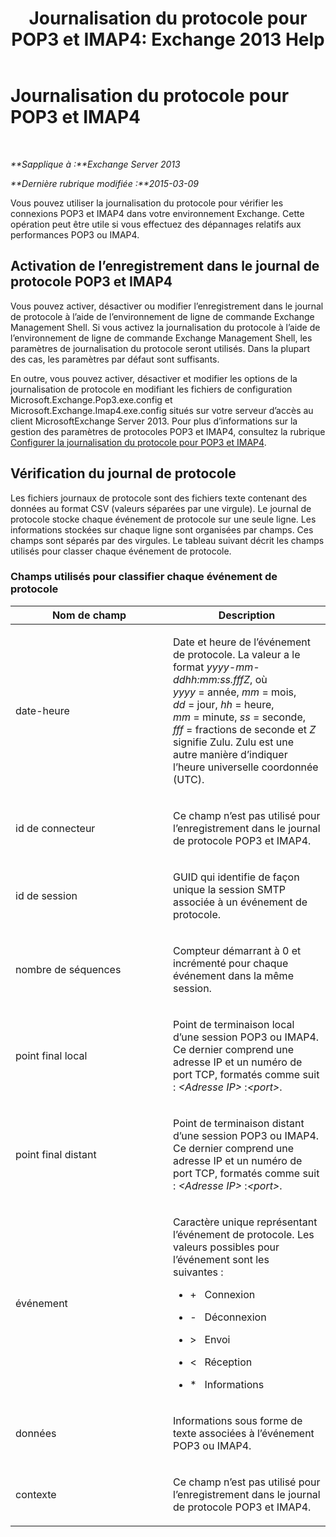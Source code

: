 ﻿---
title: 'Journalisation du protocole pour POP3 et IMAP4: Exchange 2013 Help'
TOCTitle: Journalisation du protocole pour POP3 et IMAP4
ms:assetid: 212ed3d5-0c98-4346-a860-1cfcac5d73c4
ms:mtpsurl: https://technet.microsoft.com/fr-fr/library/Dd335141(v=EXCHG.150)
ms:contentKeyID: 50555360
ms.date: 04/24/2018
mtps_version: v=EXCHG.150
ms.translationtype: HT
---

# Journalisation du protocole pour POP3 et IMAP4

 

_**Sapplique à :**Exchange Server 2013_

_**Dernière rubrique modifiée :**2015-03-09_

Vous pouvez utiliser la journalisation du protocole pour vérifier les connexions POP3 et IMAP4 dans votre environnement Exchange. Cette opération peut être utile si vous effectuez des dépannages relatifs aux performances POP3 ou IMAP4.

## Activation de l’enregistrement dans le journal de protocole POP3 et IMAP4

Vous pouvez activer, désactiver ou modifier l’enregistrement dans le journal de protocole à l’aide de l’environnement de ligne de commande Exchange Management Shell. Si vous activez la journalisation du protocole à l’aide de l’environnement de ligne de commande Exchange Management Shell, les paramètres de journalisation du protocole seront utilisés. Dans la plupart des cas, les paramètres par défaut sont suffisants.

En outre, vous pouvez activer, désactiver et modifier les options de la journalisation de protocole en modifiant les fichiers de configuration Microsoft.Exchange.Pop3.exe.config et Microsoft.Exchange.Imap4.exe.config situés sur votre serveur d’accès au client MicrosoftExchange Server 2013. Pour plus d’informations sur la gestion des paramètres de protocoles POP3 et IMAP4, consultez la rubrique [Configurer la journalisation du protocole pour POP3 et IMAP4](configure-protocol-logging-for-pop3-and-imap4-exchange-2013-help.md).

## Vérification du journal de protocole

Les fichiers journaux de protocole sont des fichiers texte contenant des données au format CSV (valeurs séparées par une virgule). Le journal de protocole stocke chaque événement de protocole sur une seule ligne. Les informations stockées sur chaque ligne sont organisées par champs. Ces champs sont séparés par des virgules. Le tableau suivant décrit les champs utilisés pour classer chaque événement de protocole.

### Champs utilisés pour classifier chaque événement de protocole

<table>
<colgroup>
<col style="width: 50%" />
<col style="width: 50%" />
</colgroup>
<thead>
<tr class="header">
<th>Nom de champ</th>
<th>Description</th>
</tr>
</thead>
<tbody>
<tr class="odd">
<td><p>date-heure</p></td>
<td><p>Date et heure de l’événement de protocole. La valeur a le format <em>yyyy-mm-ddhh:mm:ss.fffZ</em>, où <em>yyyy</em> = année, <em>mm</em> = mois, <em>dd</em> = jour, <em>hh</em> = heure, <em>mm</em> = minute, <em>ss</em> = seconde, <em>fff</em> = fractions de seconde et <em>Z</em> signifie Zulu. Zulu est une autre manière d’indiquer l’heure universelle coordonnée (UTC).</p></td>
</tr>
<tr class="even">
<td><p>id de connecteur</p></td>
<td><p>Ce champ n’est pas utilisé pour l’enregistrement dans le journal de protocole POP3 et IMAP4.</p></td>
</tr>
<tr class="odd">
<td><p>id de session</p></td>
<td><p>GUID qui identifie de façon unique la session SMTP associée à un événement de protocole.</p></td>
</tr>
<tr class="even">
<td><p>nombre de séquences</p></td>
<td><p>Compteur démarrant à 0 et incrémenté pour chaque événement dans la même session.</p></td>
</tr>
<tr class="odd">
<td><p>point final local</p></td>
<td><p>Point de terminaison local d’une session POP3 ou IMAP4. Ce dernier comprend une adresse IP et un numéro de port TCP, formatés comme suit : <em>&lt;Adresse IP&gt;</em> :<em>&lt;port&gt;</em>.</p></td>
</tr>
<tr class="even">
<td><p>point final distant</p></td>
<td><p>Point de terminaison distant d’une session POP3 ou IMAP4. Ce dernier comprend une adresse IP et un numéro de port TCP, formatés comme suit : <em>&lt;Adresse IP&gt;</em> :<em>&lt;port&gt;</em>.</p></td>
</tr>
<tr class="odd">
<td><p>événement</p></td>
<td><p>Caractère unique représentant l’événement de protocole. Les valeurs possibles pour l’événement sont les suivantes :</p>
<ul>
<li><p>+   Connexion</p></li>
<li><p>-   Déconnexion</p></li>
<li><p>&gt;   Envoi</p></li>
<li><p>&lt;   Réception</p></li>
<li><p>*   Informations</p></li>
</ul></td>
</tr>
<tr class="even">
<td><p>données</p></td>
<td><p>Informations sous forme de texte associées à l’événement POP3 ou IMAP4.</p></td>
</tr>
<tr class="odd">
<td><p>contexte</p></td>
<td><p>Ce champ n’est pas utilisé pour l’enregistrement dans le journal de protocole POP3 et IMAP4.</p></td>
</tr>
</tbody>
</table>

